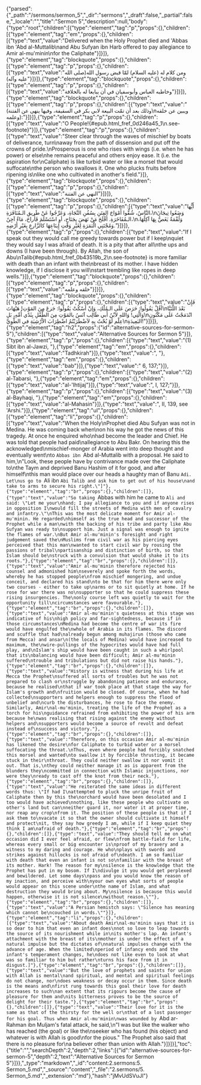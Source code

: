 {"parsed":{"_path":"/sermons/sermon_5","_dir":"sermons","_draft":false,"_partial":false,"_locale":"","title":"Sermon 5","description":null,"body":{"type":"root","children":[{"type":"element","tag":"p","props":{},"children":[{"type":"element","tag":"em","props":{},"children":[{"type":"text","value":"Delivered when the Holy Prophet died and 'Abbas ibn 'Abd al-Muttalib\nand Abu Sufyan ibn Harb offered to pay allegiance to Amir al-mu'minin\nfor the Caliphate"}]}]},{"type":"element","tag":"blockquote","props":{},"children":[{"type":"element","tag":"p","props":{},"children":[{"type":"text","value":"ومن كلام له (عليه السلام) لمّا قبض رسول الله(صلى الله عليه وآله)"}]}]},{"type":"element","tag":"blockquote","props":{},"children":[{"type":"element","tag":"p","props":{},"children":[{"type":"text","value":"وخاطبه العباس وأبوسفيان في أن يبايعا له بالخلافة"}]}]},{"type":"element","tag":"blockquote","props":{},"children":[{"type":"element","tag":"p","props":{},"children":[{"type":"text","value":"(وذلك بعد أن تمّت البيعة لابي بكر في السقيفة، وفيها ينهى عن الفتنة\nويبين عن خلقه وعلمه):"}]}]},{"type":"element","tag":"p","props":{},"children":[{"type":"text","value":"O People!{#epub.html_fref_0d246a45_1\n.see-footnote}"}]},{"type":"element","tag":"p","props":{},"children":[{"type":"text","value":"Steer clear through the waves of mischief by boats of deliverance, turn\naway from the path of dissension and put off the crowns of pride.\nProsperous is one who rises with wings (i.e. when he has power) or else\nhe remains peaceful and others enjoy ease. It (i.e. the aspiration for\nCaliphate) is like turbid water or like a morsel that would suffocate\nthe person who swallows it. One who plucks fruits before ripening is\nlike one who cultivated in another's field."}]},{"type":"element","tag":"blockquote","props":{},"children":[{"type":"element","tag":"p","props":{},"children":[{"type":"text","value":"النهي عن الفتنة"}]}]},{"type":"element","tag":"blockquote","props":{},"children":[{"type":"element","tag":"p","props":{},"children":[{"type":"text","value":"أَيُّها النَّاسُ، شُقُّوا أَمْوَاجَ الفِتَنِ بِسُفُنِ النَّجَاةِ، وَعَرِّجُوا عَنْ طَريقِ الـمُنَافَرَةِ،\nوَضَعُوا تِيجَانَ الـمُفَاخَرَةِ. أَفْلَحَ مَنْ نَهَضَ بِجَنَاح، أوِ اسْتَسْلَمَ فَأَراحَ، مَاءٌ آجِنٌ،\nوَلُقْمَةٌ يَغَصُّ بِهَا آكِلُهَا، وَمُجْتَنِي الَّثمَرَةِ لِغَيْرِ وَقْتِ إِينَاعِهَا كالزَّارعِ بِغَيْرِ أَرْضِهِ."}]}]},{"type":"element","tag":"p","props":{},"children":[{"type":"text","value":"If I speak out they would call me greedy towards power but if I keep\nquiet they would say I was afraid of death. It is a pity that after all\nthe ups and downs (I have been through). By Allah, the son of Abu\nTalib{#epub.html_fref_0b43519b_2\n.see-footnote} is more familiar with death than an infant with the\nbreast of its mother. I have hidden knowledge, if I disclose it you will\nstart trembling like ropes in deep wells."}]},{"type":"element","tag":"blockquote","props":{},"children":[{"type":"element","tag":"p","props":{},"children":[{"type":"text","value":"خلقه وعلمه"}]}]},{"type":"element","tag":"blockquote","props":{},"children":[{"type":"element","tag":"p","props":{},"children":[{"type":"text","value":"فَإِنْ أقُلْ يَقُولُوا: حَرَصَ عَلَى الـمُلْكِ، وَإنْ أَسْكُتْ يَقُولُوا: جَزعَ مِنَ المَوْتِ! هَيْهَاتَ\nبَعْدَ اللَّتَيَّا وَالَّتِي! وَاللهِ لاَبْنُ أَبي طَالِب آنَسُ بالمَوْتِ مِنَ الطِّفْلِ بِثَدْي أُمِّهِ، بَلِ\nانْدَمَجْتُ عَلَى مَكْنُونِ عِلْم لَوْ بُحْتُ بِهِ لاَضْطَرَبْتُمُ اضْطِرَابَ الاْرْشِيَةِ في الطَّوِيِّ\nالبَعِيدَةِ!"}]}]},{"type":"element","tag":"h2","props":{"id":"alternative-sources-for-sermon-5"},"children":[{"type":"text","value":"Alternative Sources for Sermon 5"}]},{"type":"element","tag":"p","props":{},"children":[{"type":"text","value":"(1) Sibt ibn al-Jawzi, "},{"type":"element","tag":"em","props":{},"children":[{"type":"text","value":"Tadhkirah"}]},{"type":"text","value":", "},{"type":"element","tag":"em","props":{},"children":[{"type":"text","value":"bab"}]},{"type":"text","value":" 6, 137;"}]},{"type":"element","tag":"p","props":{},"children":[{"type":"text","value":"(2) al-Tabarsi, "},{"type":"element","tag":"em","props":{},"children":[{"type":"text","value":"al-'Ihtijaj"}]},{"type":"text","value":", I, 127;"}]},{"type":"element","tag":"p","props":{},"children":[{"type":"text","value":"(3) al-Bayhaqi, "},{"type":"element","tag":"em","props":{},"children":[{"type":"text","value":"al-Mahasin"}]},{"type":"text","value":", II, 139, see 'Arshi."}]},{"type":"element","tag":"ul","props":{},"children":[{"type":"element","tag":"li","props":{},"children":[{"type":"text","value":"When the Holy\nProphet died Abu Sufyan was not in Medina. He was coming back when\non his way he got the news of this tragedy. At once he enquired who\nhad become the leader and Chief. He was told that people had paid\nallegiance to Abu Bakr. On hearing this the acknowledged\nmischief-monger of Arabia went into deep thought and eventually went\nto `Abbas ibn `Abd al-Muttalib with a proposal. He said to him,\n\"Look, these people have by contrivance made over the Caliphate to\nthe Taym and deprived Banu Hashim of it for good, and after himself\nthis man would place over our heads a haughty man of Banu `Adi. Let\nus go to `Ali ibn `Abi Talib and ask him to get out of his house\nand take to arms to secure his right.\"]"},{"type":"element","tag":"br","props":{},"children":[]},{"type":"text","value":"So taking `Abbas with him he came to `Ali and said: \"Let me your\nhand; I pay allegiance to you and if anyone rises in opposition I\nwould fill the streets of Medina with men of cavalry and infantry.\"\nThis was the most delicate moment for Amir al-mu'minin. He regarded\nhimself as the true head and successor of the Prophet while a man\nwith the backing of his tribe and party like Abu Sufyan was ready to\nsupport him. Just a signal was enough to ignite the flames of war.\nBut Amir al-mu'minin's foresight and right judgement saved the\nMuslims from civil war as his piercing eyes perceived that this man\nwanted to start civil war by rousing the passions of tribal\npartisanship and distinction of birth, so that Islam should be\nstruck with a convulsion that would shake it to its roots."},{"type":"element","tag":"br","props":{},"children":[]},{"type":"text","value":"Amir al-mu'minin therefore rejected his counsel and admonished him\nseverely and spoke forth the words, whereby he has stopped people\nfrom mischief mongering, and undue conceit, and declared his stand\nto be that for him there were only two courses - either to take up\narms or to sit quietly at home. If he rose for war there was no\nsupporter so that he could suppress these rising insurgencies. The\nonly course left was quietly to wait for the opportunity till\ncircumstances were favourable."},{"type":"element","tag":"br","props":{},"children":[]},{"type":"text","value":"Amir al-mu'minin's quietness at this stage was indicative of his\nhigh policy and far-sightedness, because if in those circumstances\nMedina had become the centre of war its fire would have engulfed the\nwhole of Arabia in its flames. The discord and scuffle that had\nalready begun among muhajirun (those who came from Mecca) and ansar\n(the locals of Medina) would have increased to maximum, the\nwire-pullings of the hypocrites would have had full play, and\nIslam's ship would have been caught in such a whirlpool that its\nbalancing would have been difficult; Amir al-mu'minin suffered\ntrouble and tribulations but did not raise his hands."},{"type":"element","tag":"br","props":{},"children":[]},{"type":"text","value":"History is witness that during his life at Mecca the Prophet\nsuffered all sorts of troubles but he was not prepared to clash or\nstruggle by abandoning patience and endurance, because he realised\nthat if war took place at that stage the way for Islam's growth and\nfruition would be closed. Of course, when he had collected\nsupporters and helpers enough to suppress the flood of unbelief and\ncurb the disturbances, he rose to face the enemy. Similarly, Amir\nal-mu'minin, treating the life of the Prophet as a torch for his\nguidance refrained from exhibiting the power of his arm because he\nwas realising that rising against the enemy without helpers and\nsupporters would become a source of revolt and defeat instead of\nsuccess and victory."},{"type":"element","tag":"br","props":{},"children":[]},{"type":"text","value":"Therefore, on this occasion Amir al-mu'minin has likened the desire\nfor Caliphate to turbid water or a morsel suffocating the throat.\nThus, even where people had forcibly snatched this morsel and wanted\nto swallow it by forcible thrusting, it became stuck in their\nthroat. They could neither swallow it nor vomit it out. That is,\nthey could neither manage it as is apparent from the blunders they\ncommitted in connection with Islamic injunctions, nor were they\nready to cast off the knot from their neck."},{"type":"element","tag":"br","props":{},"children":[]},{"type":"text","value":"He reiterated the same ideas in different words thus: \"If had I\nattempted to pluck the unripe fruit of Caliphate then by this the\norchard would have been desolated and I too would have achieved\nnothing, like these people who cultivate on other's land but can\nneither guard it, nor water it at proper time, nor reap any crop\nfrom it. The position of these people is that if I ask them to\nvacate it so that the owner should cultivate it himself and protect\nit, they say how greedy I am, while if I keep quiet they think I am\nafraid of death."},{"type":"element","tag":"br","props":{},"children":[]},{"type":"text","value":"They should tell me on what occasion did I ever feel afraid, or flew\nfrom battle-field for life, whereas every small or big encounter is\nproof of my bravery and a witness to my daring and courage. He who\nplays with swords and strikes against hillocks is not afraid of\ndeath. I am so familiar with death that even an infant is not so\nfamiliar with the breast of its mother. Hark! The reason for my\nsilence is the knowledge that the Prophet has put in my bosom. If I\ndivulge it you would get perplexed and bewildered. Let some days\npass and you would know the reason of my inaction, and perceive with\nyour own eyes what sorts of people would appear on this scene under\nthe name of Islam, and what destruction they would bring about. My\nsilence is because this would happen, otherwise it is not silence\nwithout reason.\""},{"type":"element","tag":"br","props":{},"children":[]},{"type":"text","value":"A Persian hemistch says: \"Silence has meaning which cannot be\ncouched in words.\""}]},{"type":"element","tag":"li","props":{},"children":[{"type":"text","value":"About death Amir\nal-mu'minin says that it is so dear to him that even an infant does\nnot so love to leap towards the source of its nourishment while in\nits mother's lap. An infant's attachment with the breast of its\nmother is under the effect of a natural impulse but the dictates of\nnatural impulses change with the advance of age. When the limited\nperiod of infancy ends and the infant's temperament changes, he\ndoes not like even to look at what was so familiar to him but rather\nturns his face from it in disgust.]"},{"type":"element","tag":"br","props":{},"children":[]},{"type":"text","value":"But the love of prophets and saints for union with Allah is mental\nand spiritual, and mental and spiritual feelings do not change, nor\ndoes weakness or decay occur in them. Since death is the means and\nfirst rung towards this goal their love for death increases to such\nan extent that its rigours become the cause of pleasure for them and\nits bitterness proves to be the source of delight for their taste."},{"type":"element","tag":"br","props":{},"children":[]},{"type":"text","value":"Their love for it is the same as that of the thirsty for the well or\nthat of a lost passenger for his goal. Thus when Amir al-mu'minin\nwas wounded by `Abd ar-Rahman ibn Muljam's fatal attack, he said,\n\"I was but like the walker who has reached (the goal) or like the\nseeker who has found (his object) and whatever is with Allah is good\nfor the pious.\" The Prophet also said that there is no pleasure for\na believer other than union with Allah."}]}]}],"toc":{"title":"","searchDepth":2,"depth":2,"links":[{"id":"alternative-sources-for-sermon-5","depth":2,"text":"Alternative Sources for Sermon 5"}]}},"_type":"markdown","_id":"content:2.sermons:5. Sermon_5.md","_source":"content","_file":"2.sermons/5. Sermon_5.md","_extension":"md"},"hash":"jMvUdSVuJl"}